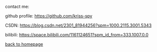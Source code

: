 contact me:

github profile: https://github.com/kriss-spy

CSDN: https://blog.csdn.net/2301_81944256?spm=1000.2115.3001.5343

bilibili: https://space.bilibili.com/1161124651?spm_id_from=333.1007.0.0

[back to homepage](https://kriss-spy.github.io/)
